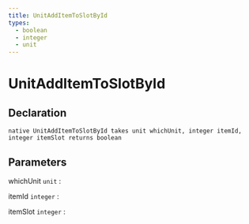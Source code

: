 ```yaml
---
title: UnitAddItemToSlotById
types:
  - boolean
  - integer
  - unit
---
```


# UnitAddItemToSlotById

## Declaration

```jass
native UnitAddItemToSlotById takes unit whichUnit, integer itemId, integer itemSlot returns boolean
```

## Parameters
whichUnit `unit`
: 

itemId `integer`
: 

itemSlot `integer`
: 

